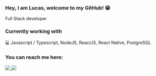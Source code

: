 ### Hey, I am Lucas, welcome to my GitHub! :grin:

Full Stack developer 

### Currently working with

:computer: Javascript / Typescript, NodeJS, ReactJS, React Native, PostgreSQL


### You can reach me here:

<p size=24px>
   <a href="mailto:lucasm030@gmail.com">
    <img src="https://img.shields.io/badge/Gmail-D14836?style=for-the-badge&logo=gmail&logoColor=white">
    </a> 
    
   <a href="https://www.linkedin.com/in/lucas-araujo-06065a16b/">
    <img src="https://img.shields.io/badge/LinkedIn-0077B5?style=for-the-badge&logo=linkedin&logoColor=white">
    </a> 
</p>

